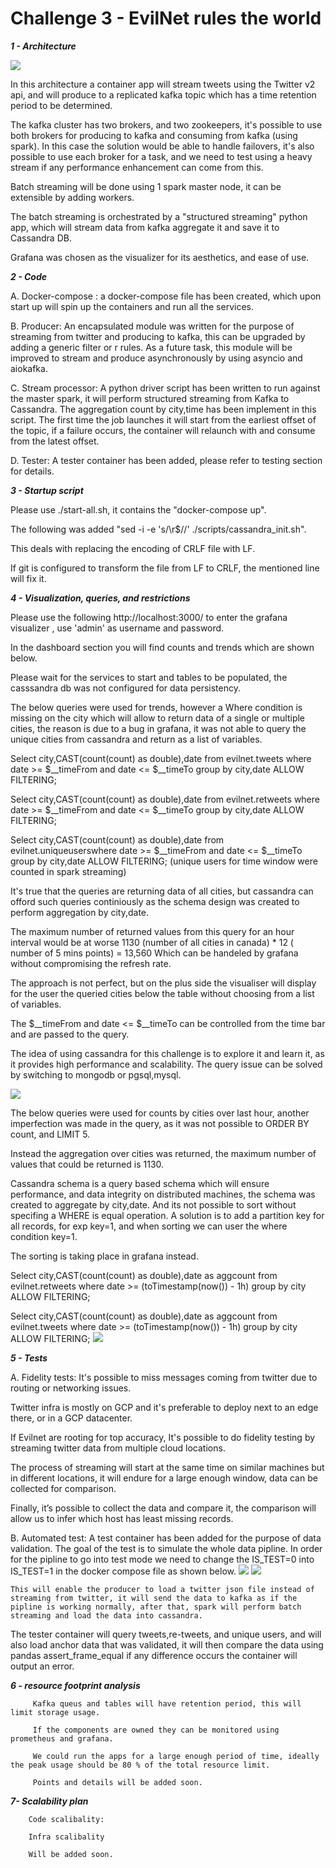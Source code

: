 # Challenge 3 - EvilNet rules the world

***1 - Architecture***

![](images/Architecture.png)

In this architecture a container app will stream tweets using the Twitter v2 api, and will produce to a replicated kafka topic which has a time retention period to be determined.

The kafka cluster has two brokers, and two zookeepers, it's possible to use both brokers for producing to kafka and consuming from kafka (using spark). In this case the solution would be able to handle failovers, it's also possible to use each broker for a task, and we need to test using a heavy stream if any performance enhancement can come from this.

 Batch streaming will be done using 1 spark master node, it can be extensible by adding workers.

 The batch streaming is orchestrated by a "structured streaming" python app, which will stream data from kafka aggregate it and save it to Cassandra DB.

Grafana was chosen as the visualizer for its aesthetics, and ease of use.

***2 - Code***

  A. Docker-compose : a docker-compose file has been created, which upon start up will spin up the containers and run all the services.

  B. Producer: An encapsulated module was written for the purpose of streaming from twitter and producing to kafka, this can be upgraded by adding a generic filter or r                rules.
               As a future task, this module will be improved to stream and produce asynchronously by using asyncio and aiokafka.


  C. Stream processor: A python driver script has been written to run against the master spark, it will perform structured streaming from Kafka to Cassandra.
                       The aggregation count  by city,time has been implement in this script. The first time the job launches it will start from the earliest offset of the topic, if a failure occurs, the container will relaunch with and consume from the latest offset.

  D. Tester: A tester container has been added, please refer to testing section for details.
  
  
 ***3 - Startup script***

 Please use ./start-all.sh, it contains the "docker-compose up". 
 
 The following was added "sed -i -e 's/\r$//' ./scripts/cassandra_init.sh".

This deals with replacing the encoding of CRLF file with LF.

If git is configured to transform the file from LF to CRLF, the mentioned line will fix it.
 
 
 ***4 - Visualization, queries, and restrictions***

Please use the following http://localhost:3000/ to enter the grafana visualizer , use 'admin' as username and password.

In the dashboard section you will find counts and trends which are shown below.

Please wait for the services to start and tables to be populated, the casssandra db was not configured for data persistency. 


The below queries were used for trends, however a Where condition is missing on the city which will allow to return data of a single or multiple cities, the reason is  due to a bug in grafana, it was not able to query the unique cities from cassandra and return as a list of variables.

Select city,CAST(count(count) as double),date from evilnet.tweets  where  date >= $__timeFrom and date <= $__timeTo group by city,date  ALLOW FILTERING;

Select city,CAST(count(count) as double),date from evilnet.retweets  where  date >= $__timeFrom and date <= $__timeTo group by city,date ALLOW FILTERING;

Select city,CAST(count(count) as double),date from evilnet.uniqueuserswhere  date >= $__timeFrom and date <= $__timeTo group by city,date  ALLOW FILTERING;
(unique users for time window were counted in spark streaming)

It's true that the queries are returning data of all cities, but cassandra can offord such queries continiously as the schema design was created to perform aggregation by city,date.

The maximum number of returned values from this query for an hour interval would be at worse 
1130 (number of all cities in canada) * 12 ( number of 5 mins points) = 13,560
Which can be handeled by grafana without compromising the refresh rate.

The approach is not perfect, but on the plus side the visualiser will display for the user the queried cities below the table without choosing from a list of variables.

The $__timeFrom and date <= $__timeTo can be controlled from the time bar and are passed to the query.

The idea of using cassandra for this challenge is to explore it and learn it, as it provides high performance and scalability. The query issue can be solved by switching to mongodb or pgsql,mysql.

![](images/trends.png)

The below queries were used for counts by cities over last hour, another imperfection was made in the query, as it was not possible to ORDER BY count, and LIMIT 5.

Instead the aggregation over cities was returned, the maximum number of values that could be returned is 1130.

Cassandra schema is a query based schema which will ensure performance, and data integrity on distributed machines, the schema was created to aggregate by city,date. And its not possible to sort without specifing a WHERE is equal operation. A solution is to add a partition key for all records, for exp key=1, and when sorting we can user the where condition key=1. 

The sorting is taking place in grafana instead.

Select city,CAST(count(count) as double),date as aggcount from evilnet.retweets  where  date >= (toTimestamp(now()) - 1h) group by city  ALLOW FILTERING;

Select city,CAST(count(count) as double),date as aggcount from evilnet.tweets  where  date >= (toTimestamp(now()) - 1h) group by city  ALLOW FILTERING;
![](images/count.png)



 ***5 - Tests***

  A. Fidelity tests: It's possible to miss messages coming from twitter due to routing or networking issues.

 Twitter infra is mostly on GCP and it's preferable to deploy next to an edge there, or in a GCP datacenter.

 If Evilnet are rooting for top accuracy, It's possible to do fidelity testing by streaming twitter data from multiple cloud locations.

 The process of streaming will start at the same time on similar machines but in different locations, it will endure for a large enough window, data can be collected for comparison.

 Finally, it’s possible to collect the data and compare it, the comparison will allow us to infer which host has least missing records.

 B. Automated test: A test container has been added for the purpose of data validation. The goal of the test is to simulate the whole data pipline. In order for the
    pipline to go into test mode we need to change the IS_TEST=0 into IS_TEST=1 in the docker compose file as shown below.
 ![](images/producerconfig.png)
 ![](images/producerconfig1.png)
    
    This will enable the producer to load a twitter json file instead of streaming from twitter, it will send the data to kafka as if the pipline is working normally, after that, spark will perform batch streaming and load the data into cassandra.

The tester container will query tweets,re-tweets, and unique users, and will also load anchor data that was validated, it will then compare the data using pandas assert_frame_equal if any difference occurs the container will output an error. 





  ***6 - resource footprint analysis***
  
         Kafka queus and tables will have retention period, this will limit storage usage.

         If the components are owned they can be monitored using prometheus and grafana.
         
         We could run the apps for a large enough period of time, ideally the peak usage should be 80 % of the total resource limit.
          
         Points and details will be added soon. 
          
  ***7- Scalability plan***
  
        Code scalibality:
        
        Infra scalibality
        
        Will be added soon. 
